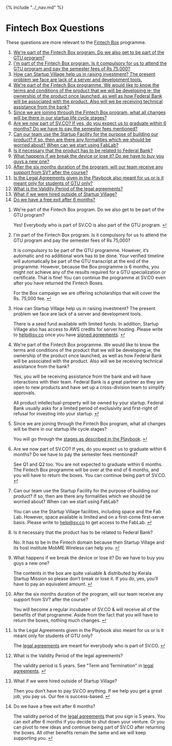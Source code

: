 {% include "../_nav.md" %}

<cite id="q-top"></cite>
# Fintech Box Questions

These questions are more relevant to the [Fintech Box](http://startupstudio.co.in/startupbox) programme.

1. [We're part of the Fintech Box program. Do we also get to be part of the GTU program?](#q2-1)
2. [I'm part of the Fintech Box program. Is it compulsory for us to attend the GTU program and pay the semester fees of Rs 75,000?](#q2-2)
3. [How can Startup Village help us in raising investment? The present problem we face are lack of a server and development tools.](#q2-3)
4. [We're part of the Fintech Box programme. We would like to know the terms and conditions of the product that we will be developing ie; the ownership of the product once launched, as well as how Federal Bank will be associated with the product. Also will we be receiving technical assistance from the bank?](#q2-4)
5. [Since we are joining through the Fintech Box program, what all changes will be there in our startup life cycle stages?](#q2-5)
6. [Are we now part of SV.CO? If yes, do you expect us to graduate within 6 months? Do we have to pay the semester fees mentioned?](#q2-6)
7. [Can our team use the Startup Facility for the purpose of building our product? If so, then are there any formalities which we should be worried about? When can we start using FabLab?](#q2-7)
8. [Is it necessary that the product has to be related to Federal Bank?](#q2-8)
9. [What happens if we break the device or lose it? Do we have to buy you guys a new one?](#q2-9)
10. [After the six months duration of the program, will our team receive any support from SV? after the course?](#q2-10)
11. [Is the Legal Agreements given in the Playbook also meant for us or is it meant only for students of GTU only?](#q2-11)
12. [What is the Validity Period of the legal agreements?](#q2-12)
13. [What if we were hired outside of Startup Village?](#q2-13)
14. [Do we have a free exit after 6 months?](#q2-14)

<cite id="q2-1"></cite>
1. We're part of the Fintech Box program. Do we also get to be part of the GTU program?

   Yes! Everybody who is part of SV.CO is also part of the GTU program. [↵](#q-top)
<cite id="q2-2"></cite>
2. I'm part of the Fintech Box program. Is it compulsory for us to attend the GTU program and pay the semester fees of Rs 75,000?

   It is compulsory to be part of the GTU programme. However, it’s automatic and no additional work has to be done. Your verified timeline will automatically be part of the GTU transcript at the end of the programme. However, because the Box programme is 6 months, you might not achieve any of the results required for a GTU specialization or certificate. That is fine! You can continue the programme at SV.CO even after you have returned the Fintech Boxes.

   For the Box campaign we are offering scholarships that will cover the Rs. 75,000 fee. [↵](#q-top)
<cite id="q2-3"></cite>
3. How can Startup Village help us in raising investment? The present problem we face are lack of a server and development tools.

   There is  a seed fund available with limited funds. In addition, Startup Village also has access to AWS credits for server hosting. Please write to help@sv.co once you have [signed agreements](2-legal-agreement.md). [↵](#q-top)
<cite id="q2-4"></cite>
4. We're part of the Fintech Box programme. We would like to know the terms and conditions of the product that we will be developing ie; the ownership of the product once launched, as well as how Federal Bank will be associated with the product. Also will we be receiving technical assistance from the bank?

   Yes, you will be receiving assistance from the bank and will have interactions with their team. Federal Bank is a great partner as they are open to new products and have set up a cross-division team to simplify approvals.

   All product intellectual-property will be owned by your startup. Federal Bank usually asks for a limited period of exclusivity and first-right of refusal for investing into your startup. [↵](#q-top)
<cite id="q2-5"></cite>
5. Since we are joining through the Fintech Box program, what all changes will be there in our startup life cycle stages?

   You will go through the [stages as described in the Playbook](5-startup-stages.md). [↵](#q-top)
<cite id="q2-6"></cite>
6. Are we now part of SV.CO? If yes, do you expect us to graduate within 6 months? Do we have to pay the semester fees mentioned?

   See Q1 and Q2 too. You are not expected to graduate within 6 months. The Fintech Box programme will be over at the end of 6 months, and you will have to return the boxes. You can continue being part of SV.CO. [↵](#q-top)
<cite id="q2-7"></cite>
7. Can our team use the Startup Facility for the purpose of building our product? If so, then are there any formalities which we should be worried about? When can we start using FabLab?

   You can use the Startup Village facilities, including space and the Fab Lab. However, space available is limited and on a first-come first-serve basis. Please write to help@sv.co to get access to the FabLab. [↵](#q-top)
<cite id="q2-8"></cite>
8. Is it necessary that the product has to be related to Federal Bank?

   No. It has to be in the Fintech domain because then Startup Village and its host institute MobME Wireless can help you. [↵](#q-top)
<cite id="q2-9"></cite>
9. What happens if we break the device or lose it? Do we have to buy you guys a new one?

    The contents in the box are quite valuable & distributed by Kerala Startup Mission so please don’t break or lose it. If you do, yes, you’ll have to pay an equivalent amount. [↵](#q-top)
<cite id="q2-10"></cite>
10. After the six months duration of the program, will our team receive any support from SV? after the course?

    You will become a regular incubatee of SV.CO & will receive all of the benefits of that programme. Aside from the fact that you will have to return the boxes, nothing much changes. [↵](#q-top)
<cite id="q2-11"></cite>
11. Is the Legal Agreements given in the Playbook also meant for us or is it meant only for students of GTU only?

    The [legal agreements](2-legal-agreement.md) are meant for everybody who is part of SV.CO. [↵](#q-top)
<cite id="q2-12"></cite>
12. What is the Validity Period of the legal agreements? 
    
    The validity period is 5 years. See "Term and Termination" in [legal agreements](2-legal-agreement.md). [↵](#q-top)
<cite id="q2-13"></cite>
13. What if we were hired outside of Startup Village?

    Then you don’t have to pay SV.CO anything. If we help you get a great job, you pay us. Our fee is success-based. [↵](#q-top)
<cite id="q2-14"></cite>
14. Do we have a free exit after 6 months?

    The validity period of the [legal agreements](2-legal-agreement.md) that you sign is 5 years. You can exit after 6 months if you decide to shut down your venture. Or you can pivot to new ideas and continue being part of SV.CO after returning the boxes. All other benefits remain the same and we will keep supporting you. [↵](#q-top)

